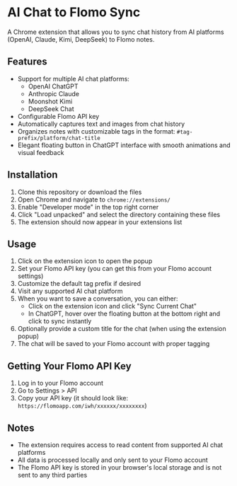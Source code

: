 # AI Chat to Flomo Sync

A Chrome extension that allows you to sync chat history from AI platforms (OpenAI, Claude, Kimi, DeepSeek) to Flomo notes.

## Features

- Support for multiple AI chat platforms:
  - OpenAI ChatGPT
  - Anthropic Claude
  - Moonshot Kimi
  - DeepSeek Chat
- Configurable Flomo API key
- Automatically captures text and images from chat history
- Organizes notes with customizable tags in the format: `#tag-prefix/platform/chat-title`
- Elegant floating button in ChatGPT interface with smooth animations and visual feedback

## Installation

1. Clone this repository or download the files
2. Open Chrome and navigate to `chrome://extensions/`
3. Enable "Developer mode" in the top right corner
4. Click "Load unpacked" and select the directory containing these files
5. The extension should now appear in your extensions list

## Usage

1. Click on the extension icon to open the popup
2. Set your Flomo API key (you can get this from your Flomo account settings)
3. Customize the default tag prefix if desired
4. Visit any supported AI chat platform
5. When you want to save a conversation, you can either:
   - Click on the extension icon and click "Sync Current Chat"
   - In ChatGPT, hover over the floating button at the bottom right and click to sync instantly
6. Optionally provide a custom title for the chat (when using the extension popup)
7. The chat will be saved to your Flomo account with proper tagging

## Getting Your Flomo API Key

1. Log in to your Flomo account
2. Go to Settings > API
3. Copy your API key (it should look like: `https://flomoapp.com/iwh/xxxxxx/xxxxxxxx`)

## Notes

- The extension requires access to read content from supported AI chat platforms
- All data is processed locally and only sent to your Flomo account
- The Flomo API key is stored in your browser's local storage and is not sent to any third parties 